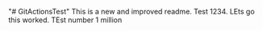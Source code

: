 "# GitActionsTest" 
This is a new and improved readme.
Test 1234. LEts go this worked. TEst number 1 million
